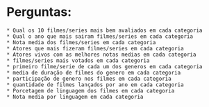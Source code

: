 # Perguntas:
    * Qual os 10 filmes/series mais bem avaliados em cada categoria
    * Qual o ano que mais sairam filmes/series em cada categoria
    * Nota media dos filmes/series em cada categoria
    * Atores que mais fizeram filmes/series em cada categoria
    * Atores vivos com as melhores notas medias em cada categoria
    * filmes/series mais votados em cada categoria
    * primeiro filme/serie de cada um dos generos em cada categoria
    * media de duração de filmes do genero em cada categoria
    * participação de genero nos filmes em cada categoria
    * quantidade de filmes lançados por ano em cada categoria
    * Porcetagem de linguagem dos filmes em cada categoria
    * Nota media por linguagem em cada categoria